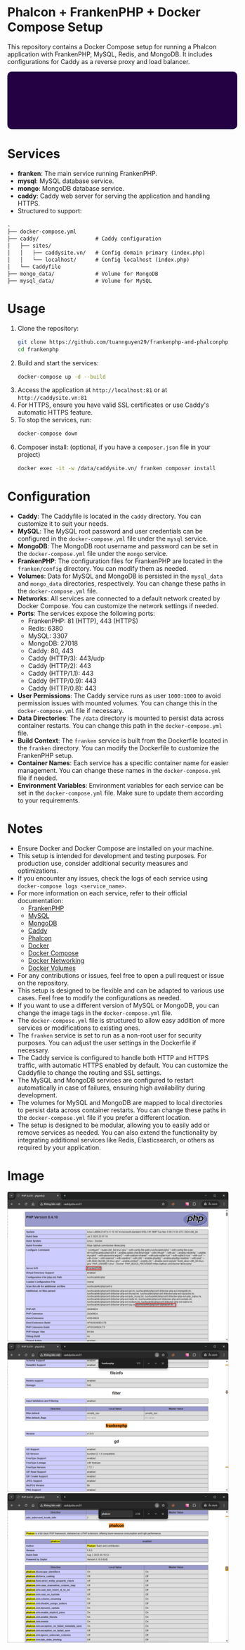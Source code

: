 # Phalcon + FrankenPHP + Docker Compose Setup

This repository contains a Docker Compose setup for running a Phalcon application with FrankenPHP, MySQL, Redis, and MongoDB.
It includes configurations for Caddy as a reverse proxy and load balancer.

<div style="background: url('https://frankenphp.dev/img/logo_darkbg.svg'); background-size: 100%; background-repeat: no-repeat;width: 100%; height: 111px; display: flex; align-items: center; justify-content: center; color: white; font-size: 24px; font-weight: bold; background-color: rgb(35 1 67 / 1); text-align: center; padding: 20px; border-radius: 10px; padding: 10px">
</div>

# Services

- **franken**: The main service running FrankenPHP.
- **mysql**: MySQL database service.
- **mongo**: MongoDB database service.
- **caddy**: Caddy web server for serving the application and handling HTTPS.
- Structured to support:

```text
.
├── docker-compose.yml
├── caddy/                  # Caddy configuration
│   ├── sites/
│   │   ├── caddysite.vn/   # Config domain primary (index.php)
│   │   └── localhost/      # Config localhost (index.php)
│   └── Caddyfile
├── mongo_data/             # Volume for MongoDB
├── mysql_data/             # Volume for MySQL

```

# Usage

1. Clone the repository:
   ```bash
   git clone https://github.com/tuannguyen29/frankenphp-and-phalconphp.git
   cd frankenphp
   ```
2. Build and start the services:
   ```bash
   docker-compose up -d --build
   ```
3. Access the application at `http://localhost:81` or at `http://caddysite.vn:81`
4. For HTTPS, ensure you have valid SSL certificates or use Caddy's automatic HTTPS feature.
5. To stop the services, run:
   ```bash
   docker-compose down
   ```
6. Composer install: (optional, if you have a `composer.json` file in your project)
    ```bash
    docker exec -it -w /data/caddysite.vn/ franken composer install
    ```

# Configuration

- **Caddy**: The Caddyfile is located in the `caddy` directory. You can customize it to suit your needs.
- **MySQL**: The MySQL root password and user credentials can be configured in the `docker-compose.yml` file under the `mysql` service.
- **MongoDB**: The MongoDB root username and password can be set in the `docker-compose.yml` file under the `mongo` service.
- **FrankenPHP**: The configuration files for FrankenPHP are located in the `franken/config` directory. You can modify them as needed.
- **Volumes**: Data for MySQL and MongoDB is persisted in the `mysql_data` and `mongo_data` directories, respectively. You can change these paths in the `docker-compose.yml` file.
- **Networks**: All services are connected to a default network created by Docker Compose. You can customize the network settings if needed.
- **Ports**: The services expose the following ports:
  - FrankenPHP: 81 (HTTP), 443 (HTTPS)
  - Redis: 6380
  - MySQL: 3307
  - MongoDB: 27018
  - Caddy: 80, 443
  - Caddy (HTTP/3): 443/udp
  - Caddy (HTTP/2): 443
  - Caddy (HTTP/1.1): 443
  - Caddy (HTTP/0.9): 443
  - Caddy (HTTP/0.8): 443
- **User Permissions**: The Caddy service runs as user `1000:1000` to avoid permission issues with mounted volumes. You can change this in the `docker-compose.yml` file if necessary.
- **Data Directories**: The `/data` directory is mounted to persist data across container restarts. You can change this path in the `docker-compose.yml` file.
- **Build Context**: The `franken` service is built from the Dockerfile located in the `franken` directory. You can modify the Dockerfile to customize the FrankenPHP setup.
- **Container Names**: Each service has a specific container name for easier management. You can change these names in the `docker-compose.yml` file if needed.
- **Environment Variables**: Environment variables for each service can be set in the `docker-compose.yml` file. Make sure to update them according to your requirements.

# Notes

- Ensure Docker and Docker Compose are installed on your machine.
- This setup is intended for development and testing purposes. For production use, consider additional security measures and optimizations.
- If you encounter any issues, check the logs of each service using `docker-compose logs <service_name>`.
- For more information on each service, refer to their official documentation:
  - [FrankenPHP](https://frankenphp.org/)
  - [MySQL](https://www.mysql.com/)
  - [MongoDB](https://www.mongodb.com/)
  - [Caddy](https://caddyserver.com/)
  - [Phalcon](https://phalcon.io/)
  - [Docker](https://www.docker.com/)
  - [Docker Compose](https://docs.docker.com/compose/)
  - [Docker Networking](https://docs.docker.com/network/)
  - [Docker Volumes](https://docs.docker.com/storage/volumes/)
- For any contributions or issues, feel free to open a pull request or issue on the repository.
- This setup is designed to be flexible and can be adapted to various use cases. Feel free to modify the configurations as needed.
- If you want to use a different version of MySQL or MongoDB, you can change the image tags in the `docker-compose.yml` file.
- The `docker-compose.yml` file is structured to allow easy addition of more services or modifications to existing ones.
- The `franken` service is set to run as a non-root user for security purposes. You can adjust the user settings in the Dockerfile if necessary.
- The Caddy service is configured to handle both HTTP and HTTPS traffic, with automatic HTTPS enabled by default. You can customize the Caddyfile to change the routing and SSL settings.
- The MySQL and MongoDB services are configured to restart automatically in case of failures, ensuring high availability during development.
- The volumes for MySQL and MongoDB are mapped to local directories to persist data across container restarts. You can change these paths in the `docker-compose.yml` file if you prefer a different location.
- The setup is designed to be modular, allowing you to easily add or remove services as needed. You can also extend the functionality by integrating additional services like Redis, Elasticsearch, or others as required by your application.

# Image
![FrankenPHP and PhalconPHP Docker Compose Setup](https://raw.githubusercontent.com/tuannguyen29/frankenphp-and-phalconphp/master/images/frankenphp-phalconphp-docker-compose.png)
![FrankenPHP and PhalconPHP Docker Compose Setup](https://raw.githubusercontent.com/tuannguyen29/frankenphp-and-phalconphp/master/images/frankenphp-phalconphp-docker-compose-2.png)
![FrankenPHP and PhalconPHP Docker Compose Setup](https://raw.githubusercontent.com/tuannguyen29/frankenphp-and-phalconphp/master/images/frankenphp-phalconphp-docker-compose-3.png)
